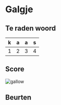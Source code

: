 # Galgje

## Te raden woord

|k|a|a|s|
|-|-|-|-|
|1|2|3|4|

## Score
![gallow](./images/1.png)

## Beurten
